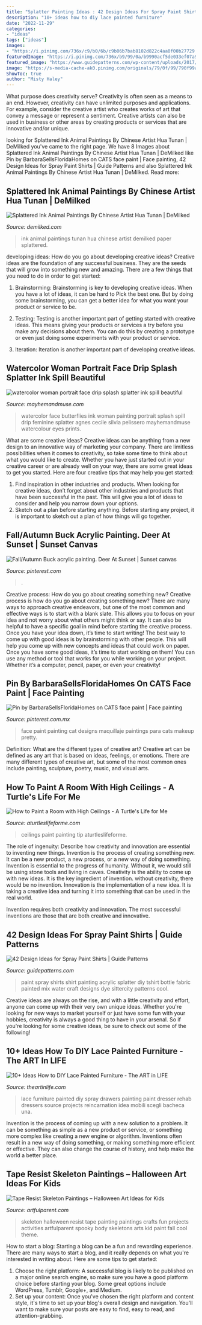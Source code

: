 ```yaml
---
title: "Splatter Painting Ideas : 42 Design Ideas For Spray Paint Shirts"
description: "10+ ideas how to diy lace painted furniture"
date: "2022-11-29"
categories:
- "ideas"
tags: ["ideas"]
images:
- "https://i.pinimg.com/736x/c9/b0/6b/c9b06b7bab8102d822c4aa0f00b27729.jpg"
featuredImage: "https://i.pinimg.com/736x/b9/99/0a/b9990acf5de033ef07a903b91252f2f9--tiger-design-face-paintings.jpg"
featured_image: "https://www.guidepatterns.com/wp-content/uploads/2017/01/Spray-Painting-T-Shirts.jpg"
image: "https://s-media-cache-ak0.pinimg.com/originals/79/0f/99/790f99a3ec9f0cf1bfceaf24fc567a9e.jpg"
ShowToc: true
author: "Misty Haley"
---
```



What purpose does creativity serve?
Creativity is often seen as a means to an end. However, creativity can have unlimited purposes and applications. For example, consider the creative artist who creates works of art that convey a message or represent a sentiment. Creative artists can also be used in business or other areas by creating products or services that are innovative and/or unique.

	

		
looking for Splattered Ink Animal Paintings By Chinese Artist Hua Tunan | DeMilked you've came to the right page. We have 8 Images about Splattered Ink Animal Paintings By Chinese Artist Hua Tunan | DeMilked like Pin by BarbaraSellsFloridaHomes on CATS face paint | Face painting, 42 Design Ideas for Spray Paint Shirts | Guide Patterns and also Splattered Ink Animal Paintings By Chinese Artist Hua Tunan | DeMilked. Read more:
		
    
## Splattered Ink Animal Paintings By Chinese Artist Hua Tunan | DeMilked

<img loading=lazy src="https://www.demilked.com/magazine/wp-content/uploads/2015/05/animal-paintings-ink-on-paper-hua-tunan-18.jpg" onerror="this.onerror=null;this.src='https://tse1.mm.bing.net/th?id=OIP.plcc3QRQiWV3S_h7nt68lQHaLH&amp;pid=15.1';" alt="Splattered Ink Animal Paintings By Chinese Artist Hua Tunan | DeMilked">

_Source: demilked.com_

>ink animal paintings tunan hua chinese artist demilked paper splattered. 

	

developing ideas: How do you go about developing creative ideas?
Creative ideas are the foundation of any successful business. They are the seeds that will grow into something new and amazing. There are a few things that you need to do in order to get started:
1. Brainstorming: Brainstorming is key to developing creative ideas. When you have a lot of ideas, it can be hard to Pick the best one. But by doing some brainstorming, you can get a better idea for what you want your product or service to be.

2. Testing: Testing is another important part of getting started with creative ideas. This means giving your products or services a try before you make any decisions about them. You can do this by creating a prototype or even just doing some experiments with your product or service.

3. Iteration: Iteration is another important part of developing creative ideas.

    
## Watercolor Woman Portrait Face Drip Splash Splatter Ink Spill Beautiful

<img loading=lazy src="http://mayhemandmuse.com/wp-content/uploads/2012/06/watercolor-woman-portrait-face-drip-splash-splatter-ink-spill-beautiful-girl-painting-art-butterflies-feminine.jpg" onerror="this.onerror=null;this.src='https://tse1.mm.bing.net/th?id=OIP.QakN8DQgCOZbktSIGghwrgHaE_&amp;pid=15.1';" alt="watercolor woman portrait face drip splash splatter ink spill beautiful">

_Source: mayhemandmuse.com_

>watercolor face butterflies ink woman painting portrait splash spill drip feminine splatter agnes cecile silvia pelissero mayhemandmuse watercolour eyes prints. 

	

What are some creative ideas?
Creative ideas can be anything from a new design to an innovative way of marketing your company. There are limitless possibilities when it comes to creativity, so take some time to think about what you would like to create. Whether you have just started out in your creative career or are already well on your way, there are some great ideas to get you started. Here are four creative tips that may help you get started: 
1. Find inspiration in other industries and products. When looking for creative ideas, don’t forget about other industries and products that have been successful in the past. This will give you a lot of ideas to consider and help you narrow down your options. 
2. Sketch out a plan before starting anything. Before starting any project, it is important to sketch out a plan of how things will go together.

    
## Fall/Autumn Buck Acrylic Painting. Deer At Sunset | Sunset Canvas

<img loading=lazy src="https://i.pinimg.com/736x/c9/b0/6b/c9b06b7bab8102d822c4aa0f00b27729.jpg" onerror="this.onerror=null;this.src='https://tse1.mm.bing.net/th?id=OIP.Jpp43QqjnSvPzogrb8i_ogHaJY&amp;pid=15.1';" alt="Fall/Autumn Buck acrylic painting. Deer At Sunset | Sunset canvas">

_Source: pinterest.com_

>. 

	

Creative process: How do you go about creating something new?
Creative process is how do you go about creating something new? There are many ways to approach creative endeavors, but one of the most common and effective ways is to start with a blank slate. This allows you to focus on your idea and not worry about what others might think or say. It can also be helpful to have a specific goal in mind before starting the creative process. Once you have your idea down, it’s time to start writing! The best way to come up with good ideas is by brainstorming with other people. This will help you come up with new concepts and ideas that could work on paper. Once you have some good ideas, it’s time to start working on them! You can use any method or tool that works for you while working on your project. Whether it’s a computer, pencil, paper, or even your creativity!

    
## Pin By BarbaraSellsFloridaHomes On CATS Face Paint | Face Painting

<img loading=lazy src="https://i.pinimg.com/736x/b9/99/0a/b9990acf5de033ef07a903b91252f2f9--tiger-design-face-paintings.jpg" onerror="this.onerror=null;this.src='https://tse3.mm.bing.net/th?id=OIP.eMAE1xkkgRZTC4rclFwhDQHaL8&amp;pid=15.1';" alt="Pin by BarbaraSellsFloridaHomes on CATS face paint | Face painting">

_Source: pinterest.com.mx_

>face paint painting cat designs maquillaje paintings para cats makeup pretty. 

	

Definition: What are the different types of creative art?
Creative art can be defined as any art that is based on ideas, feelings, or emotions. There are many different types of creative art, but some of the most common ones include painting, sculpture, poetry, music, and visual arts.

    
## How To Paint A Room With High Ceilings - A Turtle&#039;s Life For Me

<img loading=lazy src="http://www.aturtleslifeforme.com/wp-content/uploads/2015/03/painting-high-ceilings.jpg" onerror="this.onerror=null;this.src='https://tse3.mm.bing.net/th?id=OIP.2_X2-Pq4mMt_jXtg2iMiawHaLH&amp;pid=15.1';" alt="How to Paint a Room with High Ceilings - A Turtle&#039;s Life for Me">

_Source: aturtleslifeforme.com_

>ceilings paint painting tip aturtleslifeforme. 

	

The role of ingenuity: Describe how creativity and innovation are essential to inventing new things.
Invention is the process of creating something new. It can be a new product, a new process, or a new way of doing something. Invention is essential to the progress of humanity. Without it, we would still be using stone tools and living in caves.
Creativity is the ability to come up with new ideas. It is the key ingredient of invention. without creativity, there would be no invention. Innovation is the implementation of a new idea. It is taking a creative idea and turning it into something that can be used in the real world.

Invention requires both creativity and innovation. The most successful inventions are those that are both creative and innovative.

    
## 42 Design Ideas For Spray Paint Shirts | Guide Patterns

<img loading=lazy src="https://www.guidepatterns.com/wp-content/uploads/2017/01/Spray-Painting-T-Shirts.jpg" onerror="this.onerror=null;this.src='https://tse3.mm.bing.net/th?id=OIP.NLBN7rHS_-l-3lUYccWOLwHaLK&amp;pid=15.1';" alt="42 Design Ideas for Spray Paint Shirts | Guide Patterns">

_Source: guidepatterns.com_

>paint spray shirts shirt painting acrylic splatter diy tshirt bottle fabric painted mix water craft designs dye sittercity patterns cool. 

	

Creative ideas are always on the rise, and with a little creativity and effort, anyone can come up with their very own unique ideas. Whether you're looking for new ways to market yourself or just have some fun with your hobbies, creativity is always a good thing to have in your arsenal. So if you're looking for some creative ideas, be sure to check out some of the following!

    
## 10+ Ideas How To DIY Lace Painted Furniture - The ART In LIFE

<img loading=lazy src="https://s-media-cache-ak0.pinimg.com/originals/79/0f/99/790f99a3ec9f0cf1bfceaf24fc567a9e.jpg" onerror="this.onerror=null;this.src='https://tse2.mm.bing.net/th?id=OIP.yWXxlXEoJRINsY2oCPO-sAHaJ4&amp;pid=15.1';" alt="10+ Ideas How to DIY Lace Painted Furniture - The ART in LIFE">

_Source: theartinlife.com_

>lace furniture painted diy spray drawers painting paint dresser rehab dressers source projects reincarnation idea mobili scegli bacheca una. 

	

Invention is the process of coming up with a new solution to a problem. It can be something as simple as a new product or service, or something more complex like creating a new engine or algorithm. Inventions often result in a new way of doing something, or making something more efficient or effective. They can also change the course of history, and help make the world a better place.

    
## Tape Resist Skeleton Paintings – Halloween Art Ideas For Kids

<img loading=lazy src="https://artfulparent.com/wp-content/uploads/2013/10/skeleton-painting9.jpg" onerror="this.onerror=null;this.src='https://tse2.mm.bing.net/th?id=OIP.RthO8yTpbCYGm1J_iiBjbwHaLH&amp;pid=15.1';" alt="Tape Resist Skeleton Paintings – Halloween Art Ideas for Kids">

_Source: artfulparent.com_

>skeleton halloween resist tape painting paintings crafts fun projects activities artfulparent spooky body skeletons arts kid paint fall cool theme. 

	

How to start a blog:
Starting a blog can be a fun and rewarding experience. There are many ways to start a blog, and it really depends on what you're interested in writing about. Here are some tips to get started: 
1. Choose the right platform: A successful blog is likely to be published on a major online search engine, so make sure you have a good platform choice before starting your blog. Some great options include WordPress, Tumblr, Google+, and Medium. 
2. Set up your content: Once you've chosen the right platform and content style, it's time to set up your blog's overall design and navigation. You'll want to make sure your posts are easy to find, easy to read, and attention-grabbing. 

